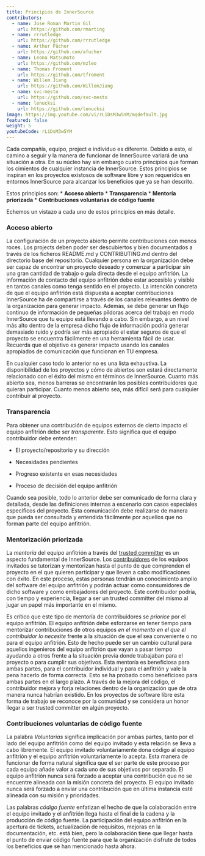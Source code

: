 ```yaml
---
title: Principios de InnerSource
contributors:
  - name: Jose Roman Martin Gil
    url: https://github.com/rmarting
  - name: rrrutledge
    url: https://github.com/rrrutledge
  - name: Arthur Fücher
    url: https://github.com/afucher
  - name: Leona Matsumoto
    url: https://github.com/mzleo
  - name: Thomas Froment
    url: https://github.com/tfroment
  - name: Willem Jiang
    url: https://github.com/WillemJiang
  - name: svc-mesto
    url: https://github.com/svc-mesto
  - name: lenucksi
    url: https://github.com/lenucksi
image: https://img.youtube.com/vi/rLiDsM3w5YM/mqdefault.jpg
featured: false
weight: 5
youtubeCode: rLiDsM3w5YM
---
```

<div class="paragraph">
<p>Cada compañía, equipo, project e individuo es diferente.
Debido a esto, el camino a seguir y la manera de funcionar de InnerSource variará de una situación a otra.
En su núcleo hay sin embargo cuatro principios que forman los cimientos de cualquier instancia de InnerSource.
Estos principios se inspiran en los proyectos existosos de software libre y son requeridos en entornos InnerSource para alcanzar los beneficios que ya se han descrito.</p>
</div>
<div class="paragraph">
<p>Estos principios son:
* <strong>Acceso abierto</strong>
* <strong>Transparencia</strong>
* <strong>Mentoría priorizada</strong>
* <strong>Contribuciones voluntarias de código fuente</strong></p>
</div>
<div class="paragraph">
<p>Echemos un vistazo a cada uno de estos principios en más detalle.</p>
</div>
<div class="sect2">
<h3 id="_acceso_abierto">Acceso abierto</h3>
<div class="paragraph">
<p>La configuración de un proyecto abierto permite contribuciones con menos roces.
Los projects deben poder ser descubiertos y bien documentados a través de los ficheros README.md y CONTRIBUTING.md dentro del directorio base del repositorio.
Cualquier persona en la organización debe ser capaz de encontrar un proyecto deseado y comenzar a participar sin una gran cantidad de trabajo o guía directa desde el equipo anfitrión.
La información de contacto del equipo anfitrión debe estar accesible y visible en tantos canales como tenga sentido en el proyecto.
La intención concreta de que el equipo anfitrión está dispuesta a aceptar contribuciones InnerSource ha de compartirse a través de los canales relevantes dentro de la organización para generar impacto.
Además, se debe generar un flujo continuo de información de pequeñas píldoras acerca del trabajo en modo InnerSource que tu equipo está llevando a cabo.
Sin embargo, a un nivel más alto dentro de la empresa dicho flujo de información podría generar demasiado ruido y podría ser más apropiado el estar seguros de que el proyecto se encuentra fácilmente en una herramienta fácil de usar.
Recuerda que el objetivo es generar impacto usando los canales apropiados de comunicación que funcionan en TU empresa.</p>
</div>
<div class="paragraph">
<p>En cualquier caso todo lo anterior no es una lista exhaustiva.
La disponibilidad de los proyectos y cómo de abiertos son estará directamente relacionado con el éxito del mismo en términos de InnerSource.
Cuanto más abierto sea, menos barreras se encontrarán los posibles contribuidores que quieran participar.
Cuanto menos abierto sea, más difícil será para cualquier contribuir al proyecto.</p>
</div>
</div>
<div class="sect2">
<h3 id="_transparencia">Transparencia</h3>
<div class="paragraph">
<p>Para obtener una contribución de equipos externos de cierto impacto el equipo anfitrión debe ser <em>transparente</em>.
Esto significa que el equipo contribuidor debe entender:</p>
</div>
<div class="ulist">
<ul>
<li>
<p>El proyecto/repositorio y su dirección</p>
</li>
<li>
<p>Necesidades pendientes</p>
</li>
<li>
<p>Progreso existente en esas necesidades</p>
</li>
<li>
<p>Proceso de decisión del equipo anfitrión</p>
</li>
</ul>
</div>
<div class="paragraph">
<p>Cuando sea posible, todo lo anterior debe ser comunicado de forma clara y detallada, desde las definiciones internas a escenario con casos especiales específicos del proyecto.
Esta comunicación debe realizarse de manera que pueda ser consultada y entendida fácilmente por aquellos que no forman parte del equipo anfitrión.</p>
</div>
</div>
<div class="sect2">
<h3 id="_mentorización_priorizada">Mentorización priorizada</h3>
<div class="paragraph">
<p>La <em>mentoría</em> del equipo anfitrión a través del <a href="https://innersourcecommons.org/learn/learning-path/trusted-committer">trusted committer</a> es un aspecto fundamental de InnerSource.
Los <a href="https://innersourcecommons.org/learn/learning-path/contributor">contribuidores</a> de los equipos invitados se tutorizan y mentorizan hasta el punto de que comprenden el proyecto en el que quieren participar y que lleven a cabo modificaciones con éxito.
En este proceso, estas personas tendrán un conocimiento amplio del software del equipo anfitrión y podrán actuar como consumidores de dicho software y como embajadores del proyecto.
Este contribuidor podría, con tiempo y experiencia, llegar a ser un trusted committer del mismo al jugar un papel más importante en el mismo.</p>
</div>
<div class="paragraph">
<p>Es crítico que este tipo de mentoría de contribuidores se <em>priorice</em> por el equipo anfitrión.
El equipo anfitrión debe esforzarse en tener tiempo para mentorizar contribuciones de otros equipos <em>en el momento en el que el contribuidor lo necesite</em> frente a la situación de que el sea conveniente o no para el equipo anfitrión.
Esto de hecho puede ser un cambio cultural para aquellos ingenieros del equipo anfitrión que vayan a pasar tiempo ayudando a otros frente a la situación previa donde trabajaban para el proyecto o para cumplir sus objetivos.
Esta mentoría es beneficiosa para ambas partes, para el contribuidor individual y para el anfitrión y vale la pena hacerlo de forma correcta.
Esto se ha probado como beneficioso para ambas partes en el largo plazo. A través de la mejora del código, el contribuidor mejora y forja relaciones dentro de la organización que de otra manera nunca habrían existido.
En los proyectos de software libre esta forma de trabajo se reconoce por la comunidad y se considera un honor llegar a ser trusted committer en algún proyecto.</p>
</div>
</div>
<div class="sect2">
<h3 id="_contribuciones_voluntarias_de_código_fuente">Contribuciones voluntarias de código fuente</h3>
<div class="paragraph">
<p>La palabra <em>Voluntarias</em> significa implicación por ambas partes, tanto por el lado del equipo anfitrión como del equipo invitado y esta relación se lleva a cabo libremente.
El equipo invitado voluntariamente dona código al equipo anfitrión y el equipo anfitrión voluntariamente lo acepta.
Esta manera de funcionar de forma natural significa que el ser parte de este proceso por cada equipo añade valor a cada uno de sus objetivos por separado.
El equipo anfitrión nunca será forzado a aceptar una contribución que no se encuentre alineada con la misión concreta del proyecto.
El equipo invitado nunca será forzado a enviar una contribución que en última instancia esté alineada con su misión y prioridades.</p>
</div>
<div class="paragraph">
<p>Las palabras <em>código fuente</em> enfatizan el hecho de que la colaboración entre el equipo invitado y el anfitrión llega hasta el final de la cadena y la producción de código fuente.
La participación del equipo anfitrión en la apertura de tickets, actualización de requisitos, mejoras en la documentación, etc. está bien, pero la colaboración tiene que llegar hasta el punto de enviar código fuente para que la organización disfrute de todos los beneficios que se han mencionado hasta ahora.</p>
</div>
</div>
<!--- This file autogenerated from https://github.com/InnerSourceCommons/InnerSourceLearningPath/blob/main/scripts -->